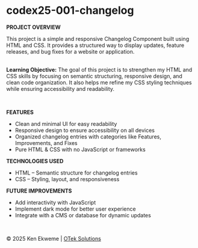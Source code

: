 # codex25-001-changelog

<p><strong>PROJECT OVERVIEW</strong></p>
This project is a simple and responsive Changelog Component built using HTML and CSS. It provides a structured way to display updates, feature releases, and bug fixes for a website or application.
<br><br>
<p><strong>Learning Objective:</strong> The goal of this project is to strengthen my HTML and CSS skills by focusing on semantic structuring, responsive design, and clean code organization. It also helps me refine my CSS styling techniques while ensuring accessibility and readability.</p>
<br>
<p><strong>FEATURES</strong></p>
<ul>
  <li>Clean and minimal UI for easy readability</li>
  <li>Responsive design to ensure accessibility on all devices</li>
  <li>Organized changelog entries with categories like Features, Improvements, and Fixes</li>
  <li>Pure HTML & CSS with no JavaScript or frameworks</li>
</ul>
<p><strong>TECHNOLOGIES USED</strong></p>
<ul>
  <li>HTML – Semantic structure for changelog entries</li>
  <li>CSS – Styling, layout, and responsiveness</li>
</ul>
<p><strong>FUTURE IMPROVEMENTS</strong></p>
<ul>
  <li>Add interactivity with JavaScript</li>
  <li>Implement dark mode for better user experience</li>
  <li>Integrate with a CMS or database for dynamic updates</li>
</ul>
<br>
<footer>
    <p>&copy; 2025 Ken Ekweme | <a href="https://www.oteksolutions.net" target="_blank">OTek Solutions</a></p>
</footer>
